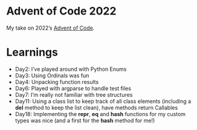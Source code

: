 # Advent of Code 2022

My take on 2022’s [Advent of Code](https://adventofcode.com/2022/).

# Learnings

- Day2: I’ve played around with Python Enums
- Day3: Using Ordinals was fun
- Day4: Unpacking function results
- Day6: Played with argparse to handle test files
- Day7: I’m really not familiar with tree structures
- Day11: Using a class list to keep track of all class elements (including a __del__ method to keep the list clean), have methods return Callables
- Day18: Implementing the __repr__, __eq__ and __hash__ functions for my custom types was nice (and a first for the __hash__ method for me!)
